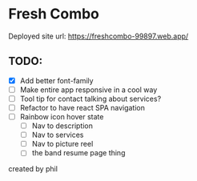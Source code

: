 # Fresh Combo

Deployed site url: https://freshcombo-99897.web.app/

## TODO:
* [x] Add better font-family
* [ ] Make entire app responsive in a cool way
* [ ] Tool tip for contact talking about services?
* [ ] Refactor to have react SPA navigation
* [ ] Rainbow icon hover state
    * [ ] Nav to description
    * [ ] Nav to services
    * [ ] Nav to picture reel
    * [ ] the band resume page thing

created by phil